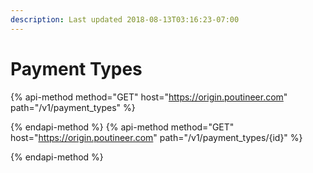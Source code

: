```yaml
---
description: Last updated 2018-08-13T03:16:23-07:00
---
```


# Payment Types

{% api-method method="GET" host="https://origin.poutineer.com" path="/v1/payment_types" %}

{% endapi-method %}
{% api-method method="GET" host="https://origin.poutineer.com" path="/v1/payment_types/{id}" %}

{% endapi-method %}

